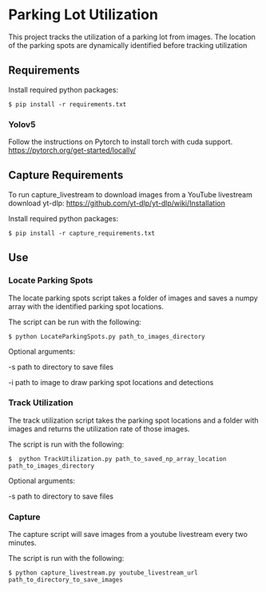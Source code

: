 # Parking Lot Utilization
This project tracks the utilization of a parking lot from images. The location of the parking spots are dynamically identified before tracking utilization

## Requirements
Install required python packages:
```console
$ pip install -r requirements.txt
```

### Yolov5

Follow the instructions on Pytorch to install torch with cuda support. https://pytorch.org/get-started/locally/

## Capture Requirements
To run capture_livestream to download images from a YouTube livestream download yt-dlp:
https://github.com/yt-dlp/yt-dlp/wiki/Installation

Install required python packages:
```console
$ pip install -r capture_requirements.txt
```

## Use

### Locate Parking Spots

The locate parking spots script takes a folder of images and saves a numpy array with the identified parking spot locations.

The script can be run with the following:
```
$ python LocateParkingSpots.py path_to_images_directory
```
Optional arguments:

-s path to directory to save files

-i path to image to draw parking spot locations and detections

### Track Utilization

The track utilization script takes the parking spot locations and a folder with images and returns the utilization rate of those images.

The script is run with the following:
```
$  python TrackUtilization.py path_to_saved_np_array_location path_to_images_directory
```

Optional arguments:

-s path to directory to save files

### Capture

The capture script will save images from a youtube livestream every two minutes. 

The script is run with the following:
```
$ python capture_livestream.py youtube_livestream_url path_to_directory_to_save_images
```